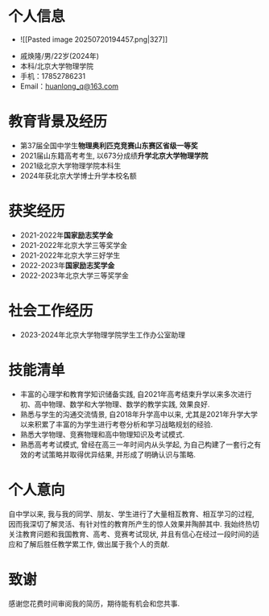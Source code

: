 # 个人信息

* ![[Pasted image 20250720194457.png|327]]

- 戚焕隆/男/22岁(2024年)
- 本科/北京大学物理学院
- 手机：17852786231
- Email：huanlong_q@163.com

# 教育背景及经历

* 第37届全国中学生**物理奥利匹克竞赛山东赛区省级一等奖**
* 2021届山东籍高考考生, 以673分成绩**升学北京大学物理学院**
* 2021级北京大学物理学院本科生
* 2024年获北京大学博士升学本校名额

# 获奖经历

* 2021-2022年**国家励志奖学金**
* 2021-2022年北京大学三等奖学金
* 2021-2022年北京大学三好学生
* 2022-2023年**国家励志奖学金**
* 2022-2023年北京大学三等奖学金

# 社会工作经历

* 2023-2024年北京大学物理学院学生工作办公室助理

# 技能清单

- 丰富的心理学和教育学知识储备实践, 自2021年高考结束升学以来多次进行初、高中物理、数学和大学物理、数学的教学实践, 效果良好.
- 熟悉与学生的沟通交流情景, 自2018年升学高中以来, 尤其是2021年升学大学以来积累了丰富的为学生进行考卷分析和学习战略规划的经验.
- 熟悉大学物理、竞赛物理和高中物理知识及考试模式.
- 熟悉高考考试模式, 曾经在高三一年时间内从头学起, 为自己构建了一套行之有效的考试策略并取得优异结果, 并形成了明确认识与策略.

# 个人意向

自中学以来, 我与我的同学、朋友、学生进行了大量相互教育、相互学习的过程, 因而我深切了解灵活、有针对性的教育所产生的惊人效果并陶醉其中. 我始终热切关注教育问题和我国教育、高考、竞赛考试现状, 并且有信心在经过一段时间的适应和了解后胜任教学累工作, 做出属于我个人的贡献. 

# 致谢

感谢您花费时间审阅我的简历，期待能有机会和您共事.
